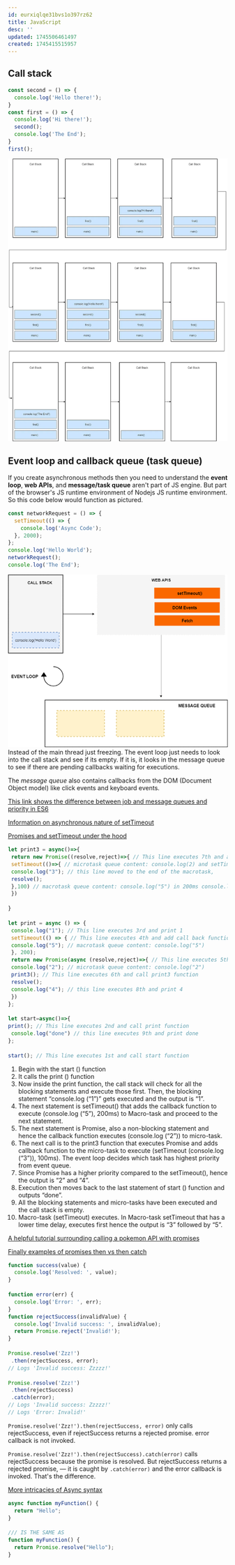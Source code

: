 ```yaml
---
id: eurxiqlqe31bvs1o397rz62
title: JavaScript
desc: ''
updated: 1745506461497
created: 1745415515957
---
```

## Call stack
```js
const second = () => {
  console.log('Hello there!');
}
const first = () => {
  console.log('Hi there!');
  second();
  console.log('The End');
}
first();
```
![alt text](image-14.png)

## Event loop and callback queue (task queue)
If you create asynchronous methods then you need to understand the **event loop**, **web APIs**, and **message/task queue** aren't part of JS engine. But part of the browser's JS runtime environment of Nodejs JS runtime environment. So this code below would function as pictured.
```js
const networkRequest = () => {
  setTimeout(() => {
    console.log('Async Code');
  }, 2000);
};
console.log('Hello World');
networkRequest();
console.log('The End');
```

![event loop](assets/images/eventloop.gif)
Instead of the main thread just freezing. The event loop just needs to look into the call stack and see if its empty. If it is, it looks in the message queue to see if there are pending callbacks waiting for executions.

The *message queue* also contains callbacks from the DOM (Document Object model) like click events and keyboard events.

[This link shows the difference between job and message queues and priority in ES6](https://blog.bitsrc.io/understanding-asynchronous-javascript-the-event-loop-74cd408419ff)

[Information on asynchronous nature of setTimeout](https://developer.mozilla.org/en-US/docs/Web/API/Window/setTimeout)

[Promises and setTimeout under the hood](https://insights.encora.com/insights/javascript-settimeout-and-promise-under-the-hood)

```js
let print3 = async()=>{
 return new Promise((resolve,reject)=>{ // This line executes 7th and add callback function to the mictotask queue.
 setTimeout(()=>{ // microtask queue content: console.log(2) and setTimeout(console.log("3"), 100)
 console.log("3"); // this line moved to the end of the macrotask,
 resolve();
 },100) // macrotask queue content: console.log("5") in 200ms console.log("3") in 100ms
 })

}

let print = async () => {
 console.log("1"); // This line executes 3rd and print 1
 setTimeout(() => { // This line executes 4th and add call back function inside macrotask queue.
 console.log("5"); // macrotask queue content: console.log("5")
 }, 200);
 return new Promise(async (resolve,reject)=>{ // This line executes 5th and add callback function to microtask queue.
 console.log("2"); // microtask queue content: console.log("2")
 print3(); // This line executes 6th and call print3 function
 resolve();
 console.log("4"); // this line executes 8th and print 4
 })
};

let start=async()=>{
print(); // This line executes 2nd and call print function
 console.log("done") // this line executes 9th and print done
};

start(); // This line executes 1st and call start function
```
1. Begin with the start () function
2. It calls the print () function
3. Now inside the print function, the call stack will check for all the blocking statements and execute those first. Then, the blocking statement “console.log (“1”)” gets executed and the output is “1”.
4. The next statement is setTimeout() that adds the callback function to execute (console.log (“5”), 200ms) to Macro-task and proceed to the next statement.
5. The next statement is Promise, also a non-blocking statement and hence the callback function executes (console.log (“2”)) to micro-task.
6. The next call is to the print3 function that executes Promise and adds callback function to the micro-task to execute (setTimeout (console.log (“3”)), 100ms). The event loop decides which task has highest priority from event queue.
7. Since Promise has a higher priority compared to the setTimeout(), hence the output is “2” and “4”.
8. Execution then moves back to the last statement of start () function and outputs “done”.
9. All the blocking statements and micro-tasks have been executed and the call stack is empty.
10. Macro-task (setTimeout) executes. In Macro-task setTimeout that has a lower time delay, executes first hence the output is “3” followed by “5”.


[A helpful tutorial surrounding calling a pokemon API with promises](https://www.freecodecamp.org/news/javascript-promise-tutorial-how-to-resolve-or-reject-promises-in-js/)

[Finally examples of promises then vs then catch](https://dmitripavlutin.com/javascript-promises-then-vs-then-catch/)
```js
function success(value) {
  console.log('Resolved: ', value);
}

function error(err) {
  console.log('Error: ', err);
}
function rejectSuccess(invalidValue) {
  console.log('Invalid success: ', invalidValue);
  return Promise.reject('Invalid!');
}

Promise.resolve('Zzz!')
 .then(rejectSuccess, error);
// Logs 'Invalid success: Zzzzz!'

Promise.resolve('Zzz!')
 .then(rejectSuccess)
 .catch(error);
// Logs 'Invalid success: Zzzzz!'
// Logs 'Error: Invalid!'
```
`Promise.resolve('Zzz!').then(rejectSuccess, error)` only calls rejectSuccess, even if rejectSuccess returns a rejected promise. error callback is not invoked.

`Promise.resolve('Zzz!').then(rejectSuccess).catch(error)` calls rejectSuccess because the promise is resolved. But rejectSuccess returns a rejected promise, — it is caught by `.catch(error)` and the error callback is invoked. That's the difference.

[More intricacies of Async syntax](https://www.w3schools.com/js/js_async.asp)
```js
async function myFunction() {
  return "Hello";
}

/// IS THE SAME AS
function myFunction() {
  return Promise.resolve("Hello");
}
```